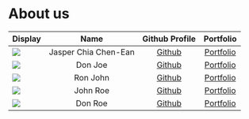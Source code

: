 # About us

Display |         Name         |              Github Profile              | Portfolio 
--------|:--------------------:|:----------------------------------------:|:---------:
![](https://via.placeholder.com/100.png?text=Photo) | Jasper Chia Chen-Ean | [Github](https://github.com/quitejasper) | [Portfolio](docs/team/johndoe.md)
![](https://via.placeholder.com/100.png?text=Photo) |       Don Joe        |      [Github](https://github.com/)       | [Portfolio](docs/team/johndoe.md)
![](https://via.placeholder.com/100.png?text=Photo) |       Ron John       |      [Github](https://github.com/)       | [Portfolio](docs/team/johndoe.md)
![](https://via.placeholder.com/100.png?text=Photo) |       John Roe       |      [Github](https://github.com/)       | [Portfolio](docs/team/johndoe.md)
![](https://via.placeholder.com/100.png?text=Photo) |       Don Roe        |      [Github](https://github.com/)       | [Portfolio](docs/team/johndoe.md)
